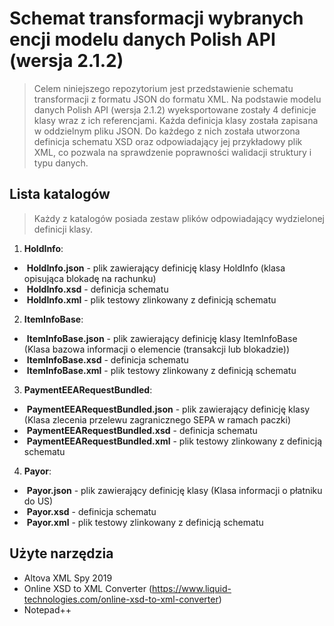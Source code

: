 # Schemat transformacji wybranych encji modelu danych Polish API (wersja 2.1.2)

> Celem niniejszego repozytorium jest przedstawienie schematu transformacji z formatu JSON do formatu XML. Na podstawie modelu danych Polish API (wersja 2.1.2) wyeksportowane zostały 4 definicje klasy wraz z ich referencjami. Każda definicja klasy została zapisana w oddzielnym pliku JSON. Do każdego z nich została utworzona definicja schematu XSD oraz odpowiadający jej przykładowy plik XML, co pozwala na sprawdzenie poprawności walidacji struktury i typu danych. 


## Lista katalogów 

> Każdy z katalogów posiada zestaw plików odpowiadający wydzielonej definicji klasy. 

1. **HoldInfo**:
  * &nbsp;**HoldInfo.json** - plik zawierający definicję klasy HoldInfo (klasa opisująca blokadę na rachunku)
  * &nbsp;**HoldInfo.xsd** - definicja schematu  
  * &nbsp;**HoldInfo.xml** - plik testowy zlinkowany z definicją schematu
  
2. **ItemInfoBase**:
  * &nbsp;**ItemInfoBase.json** - plik zawierający definicję klasy ItemInfoBase (Klasa bazowa informacji o elemencie (transakcji lub blokadzie))
  * &nbsp;**ItemInfoBase.xsd** - definicja schematu
  * &nbsp;**ItemInfoBase.xml** - plik testowy zlinkowany z definicją schematu
  
3. **PaymentEEARequestBundled**:
  * &nbsp;**PaymentEEARequestBundled.json** - plik zawierający definicję klasy (Klasa zlecenia przelewu zagranicznego SEPA w ramach paczki)
  * &nbsp;**PaymentEEARequestBundled.xsd** - definicja schematu
  * &nbsp;**PaymentEEARequestBundled.xml** - plik testowy zlinkowany z definicją schematu

4. **Payor**:
  * &nbsp;**Payor.json** - plik zawierający definicję klasy (Klasa informacji o płatniku do US)
  * &nbsp;**Payor.xsd** - definicja schematu
  * &nbsp;**Payor.xml** - plik testowy zlinkowany z definicją schematu


## Użyte narzędzia

* Altova XML Spy 2019
* Online XSD to XML Converter (https://www.liquid-technologies.com/online-xsd-to-xml-converter)
* Notepad++



